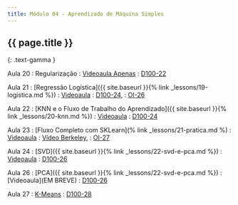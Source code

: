 ```yaml
---
title: Módulo 04 - Aprendizado de Máquina Simples
---
```


## {{ page.title }}
{: .text-gamma }

Aula 20
: Regularização
: [Videoaula Apenas](https://www.youtube.com/playlist?list=PL4B0y0yqpKCIZMSeRFpXKohgQDEglZ3nU)
  : [D100-22](https://www.textbook.ds100.org/ch/22/reg_intro.html)

Aula 21
: [Regressão Logística]({{ site.baseurl }}{% link _lessons/19-logistica.md %})
: [Videoaula](https://www.youtube.com/watch?v=cFFpJ5scAhI&list=PL4B0y0yqpKCK9Fnt9M89uVmhHVqvOmN83)
  : [D100-24](https://www.textbook.ds100.org/ch/24/classification_intro.html),
  : [OI-26](https://openintro-ims.netlify.app/inf-model-logistic.html)

Aula 22
: [KNN e o Fluxo de Trabalho do Aprendizado]({{ site.baseurl }}{% link _lessons/20-knn.md %})
: [Videoaula](https://www.youtube.com/watch?v=T1_OfmiD3I8&list=PL4B0y0yqpKCLCHYrDvTwG9wC-fqWRCIoG)
  : [D100-24](https://www.textbook.ds100.org/ch/24/classification_intro.html)

Aula 23
: [Fluxo Completo com SKLearn](% link _lessons/21-pratica.md %)
: [Videoaula]( https://www.youtube.com/playlist?list=PL4B0y0yqpKCLBgpTM9w8WeYk3VzvCS88g)
  : [Vídeo Berkeley](https://www.youtube.com/watch?v=lFzRiinHSzU&t=923s),
  : [OI-27](https://openintro-ims.netlify.app/inf-model-applications.html)

Aula 24
: [SVD]({{ site.baseurl }}{% link _lessons/22-svd-e-pca.md %})
: [Videoaula](https://drive.google.com/file/d/1WPEiiDaff84TOOq7fMxIpTnnEJECtM9g/view?usp=sharing)
  : [D100-26](https://www.textbook.ds100.org/ch/26/pca_intro.html)
  
Aula 26
: [PCA]({{ site.baseurl }}{% link _lessons/22-svd-e-pca.md %})
: [Videoaula](EM BREVE)
  : [D100-26](https://www.textbook.ds100.org/ch/26/pca_intro.html)
  
Aula 27
: [K-Means](https://www.youtube.com/watch?v=WqMnQuC19Rg)
  : [D100-28](https://www.textbook.ds100.org/ch/28/clustering_intro.html)
